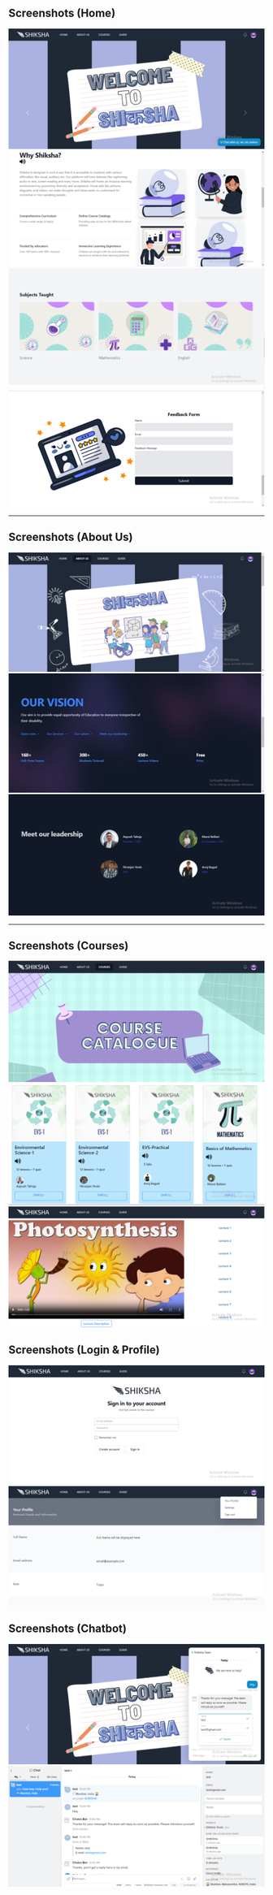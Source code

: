 ## Screenshots (Home)
<img src = "src/images/ss/ss1.png" />
<img src = "src/images/ss/ss2.png" />
<img src = "src/images/ss/ss3.png" />
<img src = "src/images/ss/ss4.png" />

<hr>

## Screenshots (About Us)
<img src = "src/images/ss/ss5.png" />
<img src = "src/images/ss/ss6.png" />
<img src = "src/images/ss/ss7.png" />

<hr>

## Screenshots (Courses)
<img src = "src/images/ss/ss8.png" />
<img src = "src/images/ss/ss9.png" />
<img src = "src/images/ss/ss10.png" />

## Screenshots (Login & Profile)
<img src = "src/images/ss/ss12.png" />
<img src = "src/images/ss/ss11.png" />

## Screenshots (Chatbot)
<img src = "src/images/ss/ss13.png" />
<img src = "src/images/ss/ss14.png" />